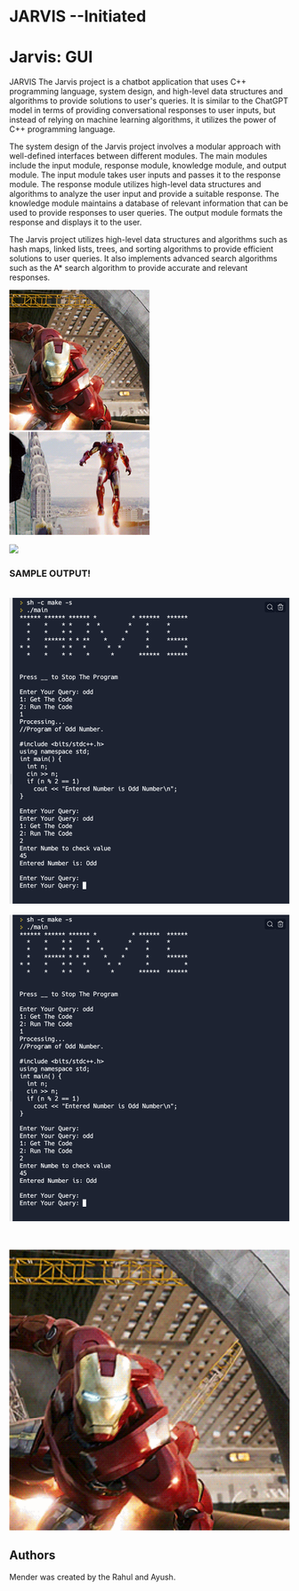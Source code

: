 # JARVIS --Initiated
# Jarvis: GUI

JARVIS The Jarvis project is a chatbot application that uses C++ programming language, system design, and high-level data structures and algorithms to provide solutions to user's queries. It is similar to the ChatGPT model in terms of providing conversational responses to user inputs, but instead of relying on machine learning algorithms, it utilizes the power of C++ programming language.

The system design of the Jarvis project involves a modular approach with well-defined interfaces between different modules. The main modules include the input module, response module, knowledge module, and output module. The input module takes user inputs and passes it to the response module. The response module utilizes high-level data structures and algorithms to analyze the user input and provide a suitable response. The knowledge module maintains a database of relevant information that can be used to provide responses to user queries. The output module formats the response and displays it to the user.

The Jarvis project utilizes high-level data structures and algorithms such as hash maps, linked lists, trees, and sorting algorithms to provide efficient solutions to user queries. It also implements advanced search algorithms such as the A* search algorithm to provide accurate and relevant responses.

<p>
  <img src="src/giphy.gif" width="50%" alt="Image">
  <img src="src/giphy%20(3).gif" width="50%" alt="Image">
</p>


<img src="https://repository-images.githubusercontent.com/367071568/a0833ac3-dfd7-4386-951f-b59e0caa8c96" width="100%" />

<br>
<H3>SAMPLE OUTPUT!</H3>
<br>
<img src="https://github.com/Mark-I-Armor/JARVIS/blob/main/src/Screenshot%202023-02-24%20at%201.48.33%20AM.png?raw=true" width="100%" />
<br>
<br>
<img src="https://github.com/Mark-I-Armor/JARVIS/blob/main/src/Screenshot%202023-02-24%20at%201.48.33%20AM.png?raw=true" width="100%" />

<br>
<br>


<br>

<p align="center">
  <img src="src/giphy.gif" width="100%" alt="Image">
</p>

## Authors

Mender was created by the Rahul and Ayush.
